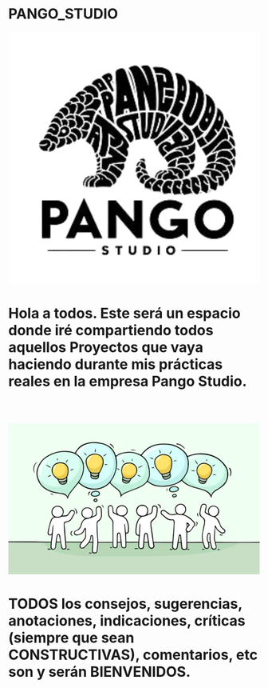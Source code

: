 # PANGO_STUDIO
<p align = "center">
  <img src = "pango_studio.png">
</p>

# Hola a todos. Este será un espacio donde iré compartiendo todos aquellos Proyectos que vaya haciendo durante mis prácticas reales en la empresa Pango Studio.
<br></br>
<p align = "center">
  <a href="mailto:loquelojonove1975@gmail.com" target="_blank" rel = "noopener noreferrer" title="Email" rel="noopener"><img src="aportaciones2.jpg" title="Email"></i></a>
</p>

# TODOS los consejos, sugerencias, anotaciones, indicaciones, críticas (siempre que sean CONSTRUCTIVAS), comentarios, etc son y serán BIENVENIDOS.
